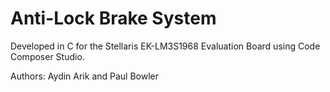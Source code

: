 Anti-Lock Brake System
======================

Developed in C for the Stellaris EK-LM3S1968 Evaluation Board using Code Composer Studio.

Authors: Aydin Arik and Paul Bowler
